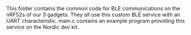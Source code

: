 This folder contains the common code for BLE communications on the nRF52s of
our 3 gadgets. They all use this custom BLE service with an UART characteristic.
main.c contains an example program providing this service on the Nordic dev kit.
